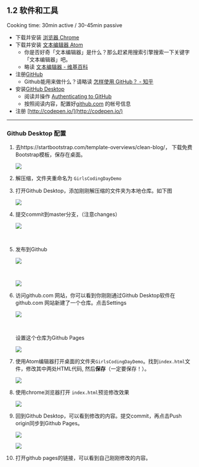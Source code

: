 ## 1.2 软件和工具

Cooking time: 30min active / 30-45min passive

- 下载并安装 [浏览器 Chrome](http://cn.bing.com/search?q=chrome)
- 下载并安装 [文本编辑器 Atom](https://atom.io/)
  - 你是否好奇「文本编辑器」是什么？那么赶紧用搜索引擎搜索一下关键字「文本编辑器」吧。
  - 略读 [文本编辑器 - 维基百科](https://zh.wikipedia.org/wiki/%E6%96%87%E6%9C%AC%E7%BC%96%E8%BE%91%E5%99%A8)
- 注册[GitHub](https://github.com/)
  - Github能用来做什么？请略读 [怎样使用 GitHub？ - 知乎](https://www.zhihu.com/question/20070065)
- 安装[GitHub Desktop](https://desktop.github.com/)
  - 阅读并操作 [Authenticating to GitHub](https://help.github.com/desktop/guides/getting-started/authenticating-to-github/)
  - 按照阅读内容，配置好[github.com](http://github.com) 的帐号信息
- 注册 [http://codepen.io/](http://codepen.io/)




------

### Github Desktop 配置

1. 去https://startbootstrap.com/template-overviews/clean-blog/， 下载免费Bootstrap模板，保存在桌面。

   ![](http://ocuwjo7n4.bkt.clouddn.com/blog/2017-05-26-062730.jpg)

2. 解压缩，文件夹重命名为 `GirlsCodingDayDemo`

3. 打开Github Desktop，添加刚刚解压缩的文件夹为本地仓库。如下图

   ![](http://ocuwjo7n4.bkt.clouddn.com/blog/2017-05-26-063309.jpg)

4. 提交commit到master分支，（注意changes）

   ![](http://ocuwjo7n4.bkt.clouddn.com/blog/2017-05-26-064013.jpg)

   ​

5. 发布到Github

   ![](http://ocuwjo7n4.bkt.clouddn.com/blog/2017-05-26-063511.jpg)

   ​

   ![](http://ocuwjo7n4.bkt.clouddn.com/blog/2017-05-26-064818.jpg)

6. 访问github.com 网站，你可以看到你刚刚通过Github Desktop软件在github.com 网站新建了一个仓库。点击Settings

   ![](http://ocuwjo7n4.bkt.clouddn.com/blog/2017-05-26-064950.jpg)

   ​

   设置这个仓库为Github Pages

   ![](http://ocuwjo7n4.bkt.clouddn.com/blog/2017-05-26-065152.jpg)

7. 使用Atom编辑器打开桌面的文件夹`GirlsCodingDayDemo`。找到`index.html`文件，修改其中两处HTML代码, 然后**保存**（一定要保存！）。

   ![](http://ocuwjo7n4.bkt.clouddn.com/blog/2017-05-26-065430.jpg)

8. 使用chrome浏览器打开 `index.html`预览修改效果

   ![](http://ocuwjo7n4.bkt.clouddn.com/blog/2017-05-26-071652.jpg)

9. 回到Github Desktop，可以看到修改的内容。提交commit，再点击Push origin同步到Github Pages。

   ![](http://ocuwjo7n4.bkt.clouddn.com/blog/2017-05-26-070446.jpg)

   ![](http://ocuwjo7n4.bkt.clouddn.com/blog/2017-05-26-070754.jpg)

10. 打开github pages的链接，可以看到自己刚刚修改的内容。

